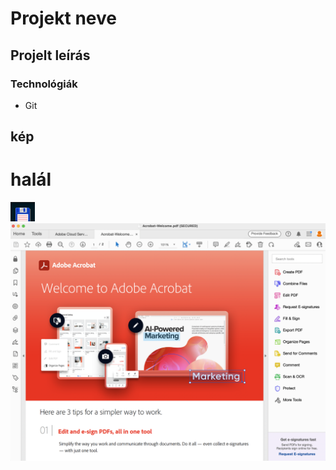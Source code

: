 # Projekt neve

## Projelt leírás

### Technológiák

- Git

## kép

# halál

![alt text](kep.png)
![alt text](adobe.png)